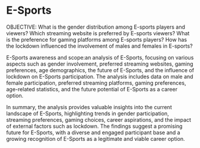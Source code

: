 # E-Sports
OBJECTIVE:
What is the gender distribution among E-sports players and viewers?
Which streaming website is preferred by E-sports viewers?
What is the preference for gaming platforms among E-sports players?
How has the lockdown influenced the involvement of males and females in E-sports?

E-Sports awareness and scope:an analysis of E-Sports, focusing on various aspects such as gender involvement, preferred streaming websites, gaming preferences, age demographics, the future of E-Sports, and the influence of lockdown on E-Sports participation. The analysis includes data on male and female participation, preferred streaming platforms, gaming preferences, age-related statistics, and the future potential of E-Sports as a career option.

In summary, the analysis provides valuable insights into the current landscape of E-Sports, highlighting trends in gender participation, streaming preferences, gaming choices, career aspirations, and the impact of external factors such as lockdown. The findings suggest a promising future for E-Sports, with a diverse and engaged participant base and a growing recognition of E-Sports as a legitimate and viable career option.
